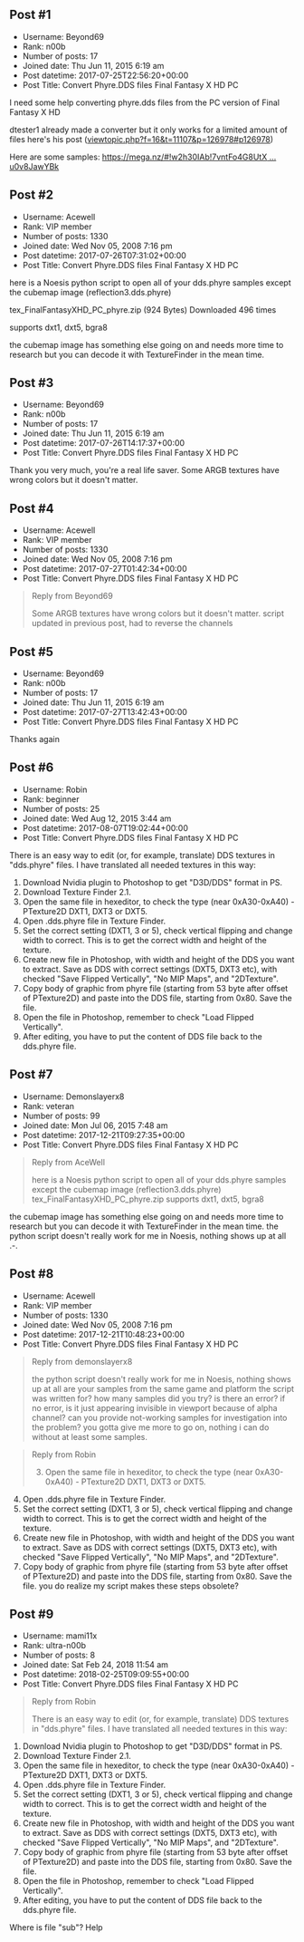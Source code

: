 ## Post #1
- Username: Beyond69
- Rank: n00b
- Number of posts: 17
- Joined date: Thu Jun 11, 2015 6:19 am
- Post datetime: 2017-07-25T22:56:20+00:00
- Post Title: Convert Phyre.DDS files Final Fantasy X HD PC

I need some help converting phyre.dds files from the PC version of Final Fantasy X HD

dtester1 already made a converter but it only works for a limited amount of files here's his post ([viewtopic.php?f=16&t=11107&p=126978#p126978](http://forum.xentax.com/viewtopic.php?f=16&t=11107&p=126978#p126978))

Here are some samples: [https://mega.nz/#!w2h30IAb!7vntFo4G8UtX ... u0v8JawYBk](https://mega.nz/#!w2h30IAb!7vntFo4G8UtXE7BfaGzPsurif0oIklDjXu0v8JawYBk)
## Post #2
- Username: Acewell
- Rank: VIP member
- Number of posts: 1330
- Joined date: Wed Nov 05, 2008 7:16 pm
- Post datetime: 2017-07-26T07:31:02+00:00
- Post Title: Convert Phyre.DDS files Final Fantasy X HD PC

here is a Noesis python script to open all of your dds.phyre samples except the cubemap image (reflection3.dds.phyre)  


 tex_FinalFantasyXHD_PC_phyre.zip
(924 Bytes) Downloaded 496 times


supports dxt1, dxt5, bgra8

the cubemap image has something else going on and needs more time
to research but you can decode it with TextureFinder in the mean time.
## Post #3
- Username: Beyond69
- Rank: n00b
- Number of posts: 17
- Joined date: Thu Jun 11, 2015 6:19 am
- Post datetime: 2017-07-26T14:17:37+00:00
- Post Title: Convert Phyre.DDS files Final Fantasy X HD PC

Thank you very much, you're a real life saver. Some ARGB textures have wrong colors but it doesn't matter.
## Post #4
- Username: Acewell
- Rank: VIP member
- Number of posts: 1330
- Joined date: Wed Nov 05, 2008 7:16 pm
- Post datetime: 2017-07-27T01:42:34+00:00
- Post Title: Convert Phyre.DDS files Final Fantasy X HD PC

> Reply from Beyond69
>
> Some ARGB textures have wrong colors but it doesn't matter.
script updated in previous post, had to reverse the channels
## Post #5
- Username: Beyond69
- Rank: n00b
- Number of posts: 17
- Joined date: Thu Jun 11, 2015 6:19 am
- Post datetime: 2017-07-27T13:42:43+00:00
- Post Title: Convert Phyre.DDS files Final Fantasy X HD PC

Thanks again
## Post #6
- Username: Robin
- Rank: beginner
- Number of posts: 25
- Joined date: Wed Aug 12, 2015 3:44 am
- Post datetime: 2017-08-07T19:02:44+00:00
- Post Title: Convert Phyre.DDS files Final Fantasy X HD PC

There is an easy way to edit (or, for example, translate) DDS textures in "dds.phyre" files. I have translated all needed textures in this way:

1. Download Nvidia plugin to Photoshop to get "D3D/DDS" format in PS.
2. Download Texture Finder 2.1.
3. Open the same file in hexeditor, to check the type (near 0xA30-0xA40) - PTexture2D DXT1, DXT3 or DXT5.
4. Open .dds.phyre file in Texture Finder.
5. Set the correct setting (DXT1, 3 or 5), check vertical flipping and change width to correct. This is to get the correct width and height of the texture.
6. Create new file in Photoshop, with width and height of the DDS you want to extract. Save as DDS with correct settings (DXT5, DXT3 etc), with checked "Save Flipped Vertically", "No MIP Maps", and "2DTexture".
7. Copy body of graphic from phyre file (starting from 53 byte after offset of PTexture2D) and paste into the DDS file, starting from 0x80. Save the file.
8. Open the file in Photoshop, remember to check "Load Flipped Vertically".
9. After editing, you have to put the content of DDS file back to the dds.phyre file.
## Post #7
- Username: Demonslayerx8
- Rank: veteran
- Number of posts: 99
- Joined date: Mon Jul 06, 2015 7:48 am
- Post datetime: 2017-12-21T09:27:35+00:00
- Post Title: Convert Phyre.DDS files Final Fantasy X HD PC

> Reply from AceWell
>
> here is a Noesis python script to open all of your dds.phyre samples except the cubemap image (reflection3.dds.phyre)  
tex_FinalFantasyXHD_PC_phyre.zip
supports dxt1, dxt5, bgra8

the cubemap image has something else going on and needs more time
to research but you can decode it with TextureFinder in the mean time.
the python script doesn't really work for me in Noesis, nothing shows up at all .-.
## Post #8
- Username: Acewell
- Rank: VIP member
- Number of posts: 1330
- Joined date: Wed Nov 05, 2008 7:16 pm
- Post datetime: 2017-12-21T10:48:23+00:00
- Post Title: Convert Phyre.DDS files Final Fantasy X HD PC

> Reply from demonslayerx8
>
> the python script doesn't really work for me in Noesis, nothing shows up at all
are your samples from the same game and platform the script was written for?
how many samples did you try?
is there an error?
if no error, is it just appearing invisible in viewport because of alpha channel?
can you provide not-working samples for investigation into the problem?
you gotta give me more to go on, nothing i can do without at least some samples. 


> Reply from Robin
>
> 3. Open the same file in hexeditor, to check the type (near 0xA30-0xA40) - PTexture2D DXT1, DXT3 or DXT5.
4. Open .dds.phyre file in Texture Finder.
5. Set the correct setting (DXT1, 3 or 5), check vertical flipping and change width to correct. This is to get the correct width and height of the texture.
6. Create new file in Photoshop, with width and height of the DDS you want to extract. Save as DDS with correct settings (DXT5, DXT3 etc), with checked "Save Flipped Vertically", "No MIP Maps", and "2DTexture".
7. Copy body of graphic from phyre file (starting from 53 byte after offset of PTexture2D) and paste into the DDS file, starting from 0x80. Save the file.
you do realize my script makes these steps obsolete?
## Post #9
- Username: mami11x
- Rank: ultra-n00b
- Number of posts: 8
- Joined date: Sat Feb 24, 2018 11:54 am
- Post datetime: 2018-02-25T09:09:55+00:00
- Post Title: Convert Phyre.DDS files Final Fantasy X HD PC

> Reply from Robin
>
> There is an easy way to edit (or, for example, translate) DDS textures in "dds.phyre" files. I have translated all needed textures in this way:

1. Download Nvidia plugin to Photoshop to get "D3D/DDS" format in PS.
2. Download Texture Finder 2.1.
3. Open the same file in hexeditor, to check the type (near 0xA30-0xA40) - PTexture2D DXT1, DXT3 or DXT5.
4. Open .dds.phyre file in Texture Finder.
5. Set the correct setting (DXT1, 3 or 5), check vertical flipping and change width to correct. This is to get the correct width and height of the texture.
6. Create new file in Photoshop, with width and height of the DDS you want to extract. Save as DDS with correct settings (DXT5, DXT3 etc), with checked "Save Flipped Vertically", "No MIP Maps", and "2DTexture".
7. Copy body of graphic from phyre file (starting from 53 byte after offset of PTexture2D) and paste into the DDS file, starting from 0x80. Save the file.
8. Open the file in Photoshop, remember to check "Load Flipped Vertically".
9. After editing, you have to put the content of DDS file back to the dds.phyre file.

Where is file "sub"? Help
